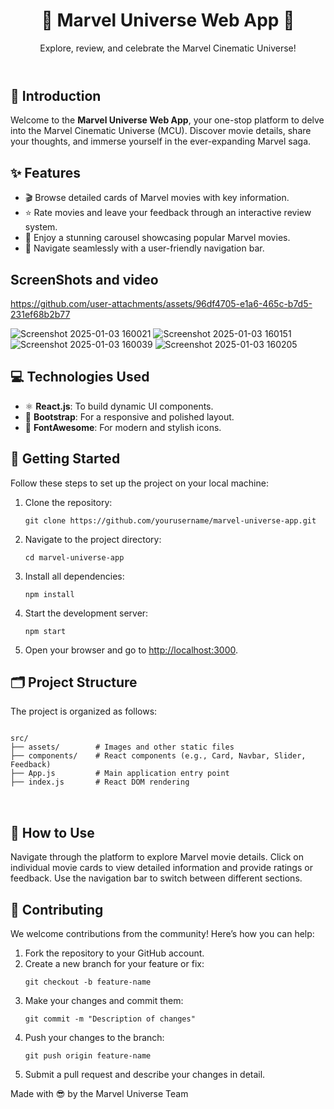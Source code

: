 <header>
    <h1>🌟 Marvel Universe Web App 🌟</h1>
    <p>Explore, review, and celebrate the Marvel Cinematic Universe!</p>
  </header>

  <main>
    <section >
      <h2>📖 Introduction</h2>
      <p>
        Welcome to the <strong>Marvel Universe Web App</strong>, your one-stop platform to delve into the Marvel
        Cinematic Universe (MCU).
        Discover movie details, share your thoughts, and immerse yourself in the ever-expanding Marvel saga.
      </p>
    </section>
    <section >
      <h2>✨ Features</h2>
      <ul>
        <li>🎬 Browse detailed cards of Marvel movies with key information.</li>
        <li>⭐ Rate movies and leave your feedback through an interactive review system.</li>
        <li>🎡 Enjoy a stunning carousel showcasing popular Marvel movies.</li>
        <li>📂 Navigate seamlessly with a user-friendly navigation bar.</li>
      </ul>
    </section>

  <section>
    <h1>ScreenShots and video</h1>




https://github.com/user-attachments/assets/96df4705-e1a6-465c-b7d5-231ef68b2b77





   ![Screenshot 2025-01-03 160021](https://github.com/user-attachments/assets/119bc36d-d3e3-4591-9539-12de7ddce213)
![Screenshot 2025-01-03 160151](https://github.com/user-attachments/assets/75be854f-0912-461d-b516-e1e00ed0a295)
![Screenshot 2025-01-03 160039](https://github.com/user-attachments/assets/f1e6e817-77fa-4d40-beef-769e15e338df)
![Screenshot 2025-01-03 160205](https://github.com/user-attachments/assets/f48e3418-ac8c-44a5-8df7-932f5030ff05)


  </section>
    
  <section >
      <h2>💻 Technologies Used</h2>
      <ul>
        <li>⚛️ <strong>React.js</strong>: To build dynamic UI components.</li>
        <li>📱 <strong>Bootstrap</strong>: For a responsive and polished layout.</li>
        <li>🔧 <strong>FontAwesome</strong>: For modern and stylish icons.</li>
      </ul>
    </section>
    <section >
      <h2>🚀 Getting Started</h2>
      <p>Follow these steps to set up the project on your local machine:</p>
      <ol>
        <li>Clone the repository:</li>
        <pre><code>git clone https://github.com/yourusername/marvel-universe-app.git</code></pre>
        <li>Navigate to the project directory:</li>
        <pre><code>cd marvel-universe-app</code></pre>
        <li>Install all dependencies:</li>
        <pre><code>npm install</code></pre>
        <li>Start the development server:</li>
        <pre><code>npm start</code></pre>
        <li>Open your browser and go to <a href="http://localhost:3000" target="_blank">http://localhost:3000</a>.</li>
      </ol>
    </section>
    <section >
      <h2>🗂️ Project Structure</h2>
      <p>The project is organized as follows:</p>
      <pre>
<code>
src/
├── assets/        # Images and other static files
├── components/    # React components (e.g., Card, Navbar, Slider, Feedback)
├── App.js         # Main application entry point
├── index.js       # React DOM rendering
</code>
        </pre>
    </section>
    <section >
      <h2>🎯 How to Use</h2>
      <p>
        Navigate through the platform to explore Marvel movie details. Click on individual movie cards to view detailed
        information
        and provide ratings or feedback. Use the navigation bar to switch between different sections.
      </p>
    </section>
    <section >
      <h2>🤝 Contributing</h2>
      <p>We welcome contributions from the community! Here’s how you can help:</p>
      <ol>
        <li>Fork the repository to your GitHub account.</li>
        <li>Create a new branch for your feature or fix:</li>
        <pre><code>git checkout -b feature-name</code></pre>
        <li>Make your changes and commit them:</li>
        <pre><code>git commit -m "Description of changes"</code></pre>
        <li>Push your changes to the branch:</li>
        <pre><code>git push origin feature-name</code></pre>
        <li>Submit a pull request and describe your changes in detail.</li>
      </ol>
    </section>
   
  </main>
  <footer >
    <p>Made with 😎 by the Marvel Universe Team</p>
  </footer>
